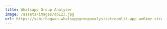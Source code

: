 ```yaml
---
title: Whatsapp Group Analyser
image: /assets/images/dp123.jpg
url: https://sabirbagwan-whatsappgroupanalysisstreamlit-app-ax04mz.streamlit.app/
---
```

